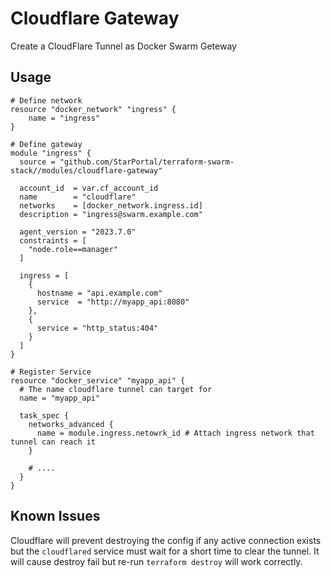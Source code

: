 Cloudflare Gateway
===

Create a CloudFlare Tunnel as Docker Swarm Geteway

## Usage

```hcl
# Define network
resource "docker_network" "ingress" {
    name = "ingress"
}

# Define gateway
module "ingress" {
  source = "github.com/StarPortal/terraform-swarm-stack//modules/cloudflare-gateway"

  account_id  = var.cf_account_id
  name        = "cloudflare"
  networks    = [docker_network.ingress.id]
  description = "ingress@swarm.example.com"

  agent_version = "2023.7.0"
  constraints = [
    "node.role==manager"
  ]

  ingress = [
    {
      hostname = "api.example.com"
      service  = "http://myapp_api:8080"
    },
    {
      service = "http_status:404"
    }
  ]
}

# Register Service
resource "docker_service" "myapp_api" {
  # The name cloudflare tunnel can target for
  name = "myapp_api"

  task_spec {
    networks_advanced {
      name = module.ingress.netowrk_id # Attach ingress network that tunnel can reach it
    }

    # ....
  }
}
```

## Known Issues

Cloudflare will prevent destroying the config if any active connection exists but the `cloudflared` service must wait for a short time to clear the tunnel. It will cause destroy fail but re-run `terraform destroy` will work correctly.
